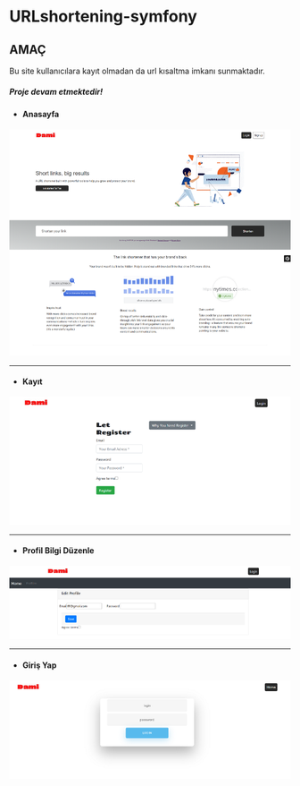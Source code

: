 # URLshortening-symfony



## AMAÇ

Bu site kullanıcılara kayıt olmadan da url kısaltma imkanı sunmaktadır. 

##### Proje devam etmektedir!



* #### Anasayfa 
![anasayfa](https://github.com/damlayazici/URLshortening-symfony/blob/master/anasayfa.png)

<hr>

* #### Kayıt
![session](https://github.com/damlayazici/URLshortening-symfony/blob/master/register.png)

<hr>

* #### Profil Bilgi Düzenle
![session](https://github.com/damlayazici/URLshortening-symfony/blob/master/editprofile.png)

<hr>

* #### Giriş Yap
![session](https://github.com/damlayazici/URLshortening-symfony/blob/master/login.png)

